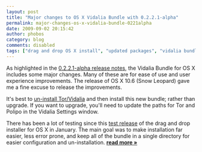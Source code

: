 ```yaml
---
layout: post
title: "Major changes to OS X Vidalia Bundle with 0.2.2.1-alpha"
permalink: major-changes-os-x-vidalia-bundle-0221alpha
date: 2009-09-02 20:15:42
author: phobos
category: blog
comments: disabled
tags: ["drag and drop OS X install", "updated packages", "vidalia bundle"]
---
```


As highlighted in the [0.2.2.1-alpha release notes](http://blog.torproject.org/blog/tor-0221alpha-released), the Vidalia Bundle for OS X includes some major changes. Many of these are for ease of use and user experience improvements. The release of OS X 10.6 (Snow Leopard) gave me a fine excuse to release the improvements.

It's best to [un-install Tor/Vidalia](https://www.torproject.org/docs/tor-doc-osx.html.en#uninstall) and then install this new bundle; rather than upgrade. If you want to upgrade, you'll need to update the paths for Tor and Polipo in the Vidalia Settings window.

There has been a lot of testing since this [test release](http://blog.torproject.org/blog/experimental-os-x-drag-and-drop-vidalia-bundle-installer) of the drag and drop installer for OS X in January. The main goal was to make installation far easier, less error prone, and keep all of the bundle in a single directory for easier configuration and un-installation. [**read more »**](https://blog.torproject.org/blog/major-changes-os-x-vidalia-bundle-0221alpha)
